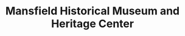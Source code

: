 ---
layout: repo
title: "Mansfield Historical Museum and Heritage Center"
id: 17078
permalink: repos/17078/
---